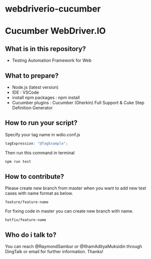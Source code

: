 # webdriverio-cucumber

# Cucumber WebDriver.IO

## What is in this repository?

- Testing Automation Framework for Web

## What to prepare?

- Node.js (latest version)
- IDE : VSCode
- install npm packages : npm install
- Cucumber plugins : Cucumber (Gherkin) Full Support & Cuke Step Definition Generator

## How to run your script?

Specify your tag name in wdio.conf.js

```js
tagExpression: "@TagExample";
```

Then run this command in terminal

```bash
npm run test
```

## How to contribute?

Please create new branch from master when you want to add new test cases with name format as below.

```git
feature/feature-name
```

For fixing code in master you can create new branch with name.

```git
hotfix/feature-name
```

## Who do i talk to?

You can reach @RaymondSambur or @IlhamAdityaMuksidin through DingTalk or email for further information. Thanks!
